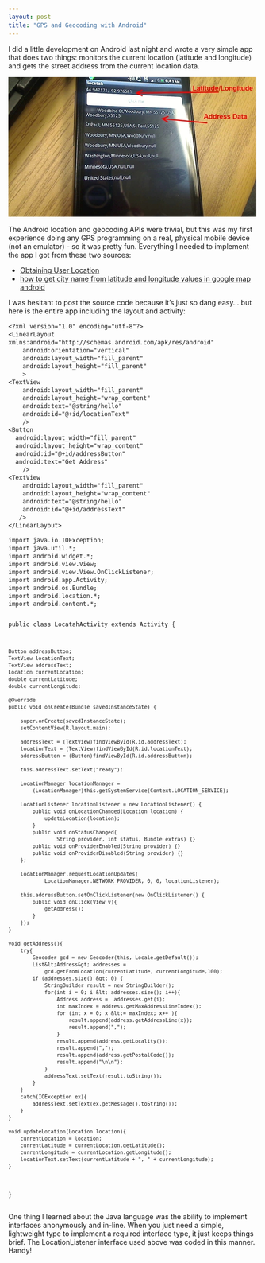 ```yaml
---
layout: post
title: "GPS and Geocoding with Android"
---
```


<p>I did a little development on Android last night and wrote a very simple app that does two things: monitors the current location (latitude and longitude) and gets the street address from the current location data.</p>
<p><img src="/hodsmedia/1255419375_1.jpg" alt=""/></p>
<p>The Android location and geocoding APIs were trivial, but this was my first experience doing any GPS programming on a real, physical mobile device (not an emulator) - so it was pretty fun. Everything I needed to implement the app I got from these two sources:</p>
<ul>
<li><a href="http://developer.android.com/guide/topics/location/obtaining-user-location.html" target="_blank">Obtaining User Location</a></li>
<li><a href="http://stackoverflow.com/questions/2296377/how-to-get-city-name-from-latitude-and-longitude-values-in-google-map-android" target="_blank">how to get city name from latitude and longitude values in google map android</a></li>
</ul>
<p>I was hesitant to post the source code because it&#8217;s just so dang easy&#8230;  but here is the entire app including the layout and activity:</p>

<p>
<pre><code>&lt;?xml version="1.0" encoding="utf-8"?&gt;
&lt;LinearLayout xmlns:android="http://schemas.android.com/apk/res/android"
    android:orientation="vertical"
    android:layout_width="fill_parent"
    android:layout_height="fill_parent"
    &gt;
&lt;TextView  
    android:layout_width="fill_parent" 
    android:layout_height="wrap_content" 
    android:text="@string/hello"
    android:id="@+id/locationText"
    /&gt;
&lt;Button 
  android:layout_width="fill_parent"
  android:layout_height="wrap_content"
  android:id="@+id/addressButton"
  android:text="Get Address"
    /&gt;    
&lt;TextView  
    android:layout_width="fill_parent" 
    android:layout_height="wrap_content" 
    android:text="@string/hello"
    android:id="@+id/addressText"
   /&gt;
&lt;/LinearLayout&gt;</code></pre></p>
<pre><code>import java.io.IOException;
import java.util.*;
import android.widget.*;
import android.view.View;
import android.view.View.OnClickListener;
import android.app.Activity;
import android.os.Bundle;
import android.location.*;
import android.content.*;

public class LocatahActivity extends Activity {
    
    Button addressButton;
    TextView locationText;
    TextView addressText;
    Location currentLocation;
    double currentLatitude;
    double currentLongitude;
    
    @Override
    public void onCreate(Bundle savedInstanceState) {

        super.onCreate(savedInstanceState);
        setContentView(R.layout.main);
        
        addressText = (TextView)findViewById(R.id.addressText);
        locationText = (TextView)findViewById(R.id.locationText);
        addressButton = (Button)findViewById(R.id.addressButton);

        this.addressText.setText("ready");

        LocationManager locationManager = 
            (LocationManager)this.getSystemService(Context.LOCATION_SERVICE);

        LocationListener locationListener = new LocationListener() {
            public void onLocationChanged(Location location) {
                updateLocation(location);
            }
            public void onStatusChanged(
                    String provider, int status, Bundle extras) {}
            public void onProviderEnabled(String provider) {}
            public void onProviderDisabled(String provider) {}
        };

        locationManager.requestLocationUpdates(
                LocationManager.NETWORK_PROVIDER, 0, 0, locationListener);

        this.addressButton.setOnClickListener(new OnClickListener() {
            public void onClick(View v){
                getAddress();
            }
        });
    }
    
    void getAddress(){
        try{
            Geocoder gcd = new Geocoder(this, Locale.getDefault());
            List&lt;Address&gt; addresses = 
                gcd.getFromLocation(currentLatitude, currentLongitude,100);
            if (addresses.size() &gt; 0) {
                StringBuilder result = new StringBuilder();
                for(int i = 0; i &lt; addresses.size(); i++){
                    Address address =  addresses.get(i);
                    int maxIndex = address.getMaxAddressLineIndex();
                    for (int x = 0; x &lt;= maxIndex; x++ ){
                        result.append(address.getAddressLine(x));
                        result.append(",");
                    }               
                    result.append(address.getLocality());
                    result.append(",");
                    result.append(address.getPostalCode());
                    result.append("\n\n");
                }
                addressText.setText(result.toString());
            }
        }
        catch(IOException ex){
            addressText.setText(ex.getMessage().toString());
        }
    }
    
    void updateLocation(Location location){
        currentLocation = location;
        currentLatitude = currentLocation.getLatitude();
        currentLongitude = currentLocation.getLongitude();
        locationText.setText(currentLatitude + ", " + currentLongitude);
    }
}</code></pre>


<p>One thing I learned about the Java language was the ability to implement interfaces anonymously and in-line. When you just need a simple, lightweight type to implement a required interface type, it just keeps things brief.  The LocationListener interface used above was coded in this manner. Handy!</p>

